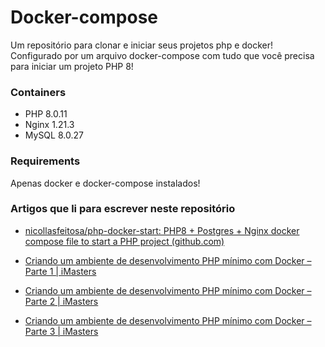 # Docker-compose 
Um repositório para clonar e iniciar seus projetos php e docker! Configurado por um arquivo docker-compose com tudo que você precisa para iniciar um projeto PHP 8!

### Containers

 - PHP 8.0.11
 - Nginx 1.21.3
 - MySQL 8.0.27

### Requirements

Apenas docker e docker-compose instalados!

### Artigos que li para escrever neste repositório

- [nicollasfeitosa/php-docker-start: PHP8 + Postgres + Nginx docker compose file to start a PHP project (github.com)](https://github.com/nicollasfeitosa/php-docker-start)

 - [Criando um ambiente de desenvolvimento PHP mínimo com Docker – Parte
   1 |
   iMasters](https://imasters.com.br/php/criando-um-ambiente-de-desenvolvimento-php-minimo-com-docker-pt-1)
   
 - [Criando um ambiente de desenvolvimento PHP mínimo com Docker – Parte
   2 |
   iMasters](https://imasters.com.br/php/criando-um-ambiente-de-desenvolvimento-php-minimo-com-docker-parte-2)
- [Criando um ambiente de desenvolvimento PHP mínimo com Docker – Parte 3 | iMasters](https://imasters.com.br/php/criando-um-ambiente-de-desenvolvimento-php-minimo-com-docker-p3)

